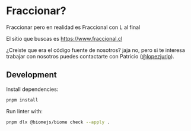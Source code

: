 # Fraccionar?

Fraccionar pero en realidad es Fraccional con L al final

El sitio que buscas es https://www.fraccional.cl

¿Creiste que era el código fuente de nosotros? jaja no, pero si te interesa trabajar con nosotros puedes contactarte con Patricio ([@lopezjurip](https://github.com/lopezjurip)).

## Development

Install dependencies:

```sh
pnpm install
```

Run linter with:

```sh
pnpm dlx @biomejs/biome check --apply .
```

